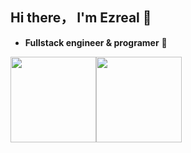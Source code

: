 ## Hi there， I'm Ezreal 👋

- **Fullstack engineer & programer** :walking:

<img align="" height="137px" src="https://github-readme-stats.vercel.app/api?username=EzreaLwj&hide_title=true&hide_border=true&show_icons=true&include_all_commits=true&line_height=21&bg_color=0,EC6C6C,FFD479,FFFC79,73FA79&theme=graywhite&locale=cn" /><img align="" height="137px" src="https://github-readme-stats.vercel.app/api/top-langs/?username=EzreaLwj&hide_title=true&hide_border=true&layout=compact&bg_color=0,73FA79,73FDFF,D783FF&theme=graywhite&locale=cn" />